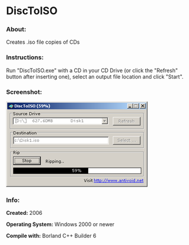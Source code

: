 # DiscToISO

### About:
Creates .iso file copies of CDs

### Instructions:
Run "DiscToISO.exe" with a CD in your CD Drive (or click the "Refresh" button after inserting one), select an output file location and click "Start".

### Screenshot:
![Screenshot](screenshot.png "Screenshot")

### Info:
**Created:** 2006


**Operating System:** Windows 2000 or newer


**Compile with:** Borland C++ Builder 6
